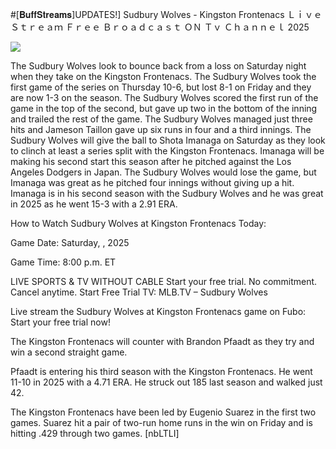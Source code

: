 #[𝐁𝐮𝐟𝐟𝐒𝐭𝐫𝐞𝐚𝐦𝐬]UPDATES!] Sudbury Wolves - Kingston Frontenacs Ｌｉｖｅ Ｓｔｒｅａｍ Ｆｒｅｅ Ｂｒｏａｄｃａｓｔ ＯＮ Ｔｖ Ｃｈａｎｎｅｌ  2025  
  
  
[![](https://i.imgur.com/qSNzIqt.png)](https://movie.rssnews.media/XrHDpHs.php)  
  
The Sudbury Wolves look to bounce back from a loss on Saturday night when they take on the Kingston Frontenacs. The Sudbury Wolves took the first game of the series on Thursday 10-6, but lost 8-1 on Friday and they are now 1-3 on the season. The Sudbury Wolves scored the first run of the game in the top of the second, but gave up two in the bottom of the inning and trailed the rest of the game. The Sudbury Wolves managed just three hits and Jameson Taillon gave up six runs in four and a third innings. The Sudbury Wolves will give the ball to Shota Imanaga on Saturday as they look to clinch at least a series split with the Kingston Frontenacs. Imanaga will be making his second start this season after he pitched against the Los Angeles Dodgers in Japan. The Sudbury Wolves would lose the game, but Imanaga was great as he pitched four innings without giving up a hit. Imanaga is in his second season with the Sudbury Wolves and he was great in 2025 as he went 15-3 with a 2.91 ERA.

How to Watch Sudbury Wolves at Kingston Frontenacs Today:

Game Date: Saturday, , 2025

Game Time: 8:00 p.m. ET

LIVE SPORTS & TV WITHOUT CABLE
Start your free trial. No commitment. Cancel anytime.
Start Free Trial
TV: MLB.TV – Sudbury Wolves

Live stream the Sudbury Wolves at Kingston Frontenacs game on Fubo: Start your free trial now!

The Kingston Frontenacs will counter with Brandon Pfaadt as they try and win a second straight game.

Pfaadt is entering his third season with the Kingston Frontenacs. He went 11-10 in 2025 with a 4.71 ERA. He struck out 185 last season and walked just 42.

The Kingston Frontenacs have been led by Eugenio Suarez in the first two games. Suarez hit a pair of two-run home runs in the win on Friday and is hitting .429 through two games. [nbLTLI]